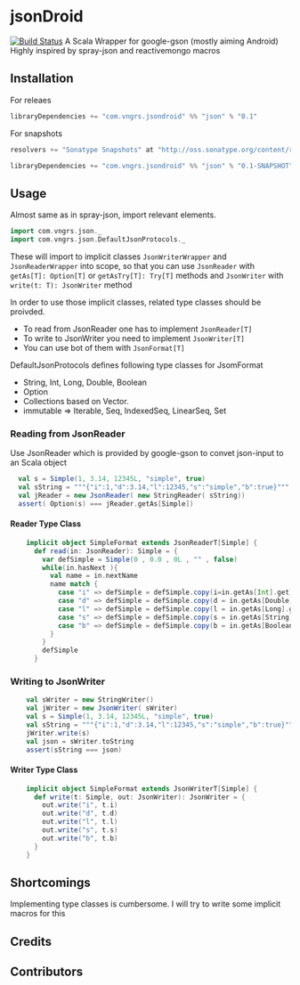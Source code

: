 
jsonDroid
=========

[![Build Status](https://travis-ci.org/vngrs/jsonDroid.png?branch=master)](https://travis-ci.org/vngrs/jsonDroid)
A Scala Wrapper for google-gson (mostly aiming Android)
Highly inspired by spray-json and reactivemongo macros

## Installation

For releaes
```scala
libraryDependencies += "com.vngrs.jsondroid" %% "json" % "0.1"
```

For snapshots

```scala
resolvers += "Sonatype Snapshots" at "http://oss.sonatype.org/content/repositories/snapshots/"

libraryDependencies += "com.vngrs.jsondroid" %% "json" % "0.1-SNAPSHOT"
```


## Usage
 
Almost same as in spray-json, import relevant elements.

```scala
import com.vngrs.json._
import com.vngrs.json.DefaultJsonProtocols._
```
These will import to implicit classes ```JsonWriterWrapper``` and ```JsonReaderWrapper``` into scope, so that 
you can use ```JsonReader``` with ```getAs[T]: Option[T]``` or ```getAsTry[T]: Try[T]``` methods and ```JsonWriter``` with ```write(t: T): JsonWriter``` method

In order to use those implicit classes, related type classes should be proivded. 
 * To read from JsonReader one has to implement ```JsonReader[T]``` 
 * To write to JsonWriter you need to implement ```JsonWriter[T]``` 
 * You can use bot of them with ```JsonFormat[T]```

 DefaultJsonProtocols defines following type classes for JsomFormat

 * String, Int, Long, Double, Boolean
 * Option
 * Collections based on Vector.
  * immutable => Iterable, Seq, IndexedSeq, LinearSeq, Set


### Reading from JsonReader

Use JsonReader which is provided by google-gson to convet json-input to an Scala object

```scala
  val s = Simple(1, 3.14, 12345L, "simple", true)
  val sString = """{"i":1,"d":3.14,"l":12345,"s":"simple","b":true}"""
  val jReader = new JsonReader( new StringReader( sString))
  assert( Option(s) === jReader.getAs[Simple])
```

#### Reader Type Class

```scala
    implicit object SimpleFormat extends JsonReaderT[Simple] {
      def read(in: JsonReader): Simple = {
        var defSimple = Simple(0 , 0.0 , 0L , "" , false)
        while(in.hasNext ){
          val name = in.nextName
          name match {
            case "i" => defSimple = defSimple.copy(i=in.getAs[Int].get)
            case "d" => defSimple = defSimple.copy(d = in.getAs[Double].get)
            case "l" => defSimple = defSimple.copy(l = in.getAs[Long].get)
            case "s" => defSimple = defSimple.copy(s = in.getAs[String].get)
            case "b" => defSimple = defSimple.copy(b = in.getAs[Boolean].get)
          }
        }
        defSimple
      }
```

### Writing to JsonWriter

```scala 
    val sWriter = new StringWriter()
    val jWriter = new JsonWriter( sWriter)
    val s = Simple(1, 3.14, 12345L, "simple", true)
    val sString = """{"i":1,"d":3.14,"l":12345,"s":"simple","b":true}"""
    jWriter.write(s)
    val json = sWriter.toString
    assert(sString === json)
```

#### Writer Type Class

```scala
    implicit object SimpleFormat extends JsonWriterT[Simple] {
      def write(t: Simple, out: JsonWriter): JsonWriter = {
        out.write("i", t.i)
        out.write("d", t.d)
        out.write("l", t.l)
        out.write("s", t.s)
        out.write("b", t.b)
      }
    }
```

## Shortcomings
  Implementing type classes is cumbersome. I will try to write some implicit macros for this

## Credits

## Contributors


